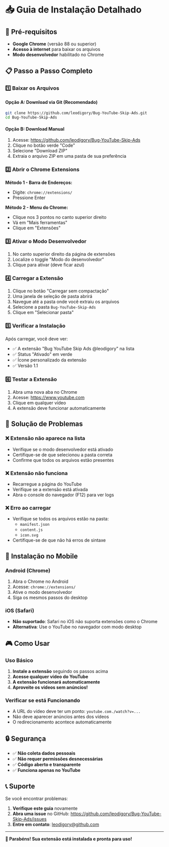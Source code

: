 # 📥 Guia de Instalação Detalhado

## 🎯 Pré-requisitos

- **Google Chrome** (versão 88 ou superior)
- **Acesso à internet** para baixar os arquivos
- **Modo desenvolvedor** habilitado no Chrome

## 📋 Passo a Passo Completo

### 1️⃣ Baixar os Arquivos

#### Opção A: Download via Git (Recomendado)
```bash
git clone https://github.com/leodigory/Bug-YouTube-Skip-Ads.git
cd Bug-YouTube-Skip-Ads
```

#### Opção B: Download Manual
1. Acesse: https://github.com/leodigory/Bug-YouTube-Skip-Ads
2. Clique no botão verde "Code"
3. Selecione "Download ZIP"
4. Extraia o arquivo ZIP em uma pasta de sua preferência

### 2️⃣ Abrir o Chrome Extensions

**Método 1 - Barra de Endereços:**
- Digite: `chrome://extensions/`
- Pressione Enter

**Método 2 - Menu do Chrome:**
- Clique nos 3 pontos no canto superior direito
- Vá em "Mais ferramentas"
- Clique em "Extensões"

### 3️⃣ Ativar o Modo Desenvolvedor

1. No canto superior direito da página de extensões
2. Localize o toggle "Modo do desenvolvedor"
3. Clique para ativar (deve ficar azul)

### 4️⃣ Carregar a Extensão

1. Clique no botão "Carregar sem compactação"
2. Uma janela de seleção de pasta abrirá
3. Navegue até a pasta onde você extraiu os arquivos
4. Selecione a pasta `Bug-YouTube-Skip-Ads`
5. Clique em "Selecionar pasta"

### 5️⃣ Verificar a Instalação

Após carregar, você deve ver:
- ✅ A extensão "Bug YouTube Skip Ads @leodigory" na lista
- ✅ Status "Ativado" em verde
- ✅ Ícone personalizado da extensão
- ✅ Versão 1.1

### 6️⃣ Testar a Extensão

1. Abra uma nova aba no Chrome
2. Acesse: https://www.youtube.com
3. Clique em qualquer vídeo
4. A extensão deve funcionar automaticamente

## 🔧 Solução de Problemas

### ❌ Extensão não aparece na lista
- Verifique se o modo desenvolvedor está ativado
- Certifique-se de que selecionou a pasta correta
- Confirme que todos os arquivos estão presentes

### ❌ Extensão não funciona
- Recarregue a página do YouTube
- Verifique se a extensão está ativada
- Abra o console do navegador (F12) para ver logs

### ❌ Erro ao carregar
- Verifique se todos os arquivos estão na pasta:
  - `manifest.json`
  - `content.js`
  - `icon.svg`
- Certifique-se de que não há erros de sintaxe

## 📱 Instalação no Mobile

### Android (Chrome)
1. Abra o Chrome no Android
2. Acesse: `chrome://extensions/`
3. Ative o modo desenvolvedor
4. Siga os mesmos passos do desktop

### iOS (Safari)
- **Não suportado**: Safari no iOS não suporta extensões como o Chrome
- **Alternativa**: Use o YouTube no navegador com modo desktop

## 🎮 Como Usar

### Uso Básico
1. **Instale a extensão** seguindo os passos acima
2. **Acesse qualquer vídeo do YouTube**
3. **A extensão funcionará automaticamente**
4. **Aproveite os vídeos sem anúncios!**

### Verificar se está Funcionando
- A URL do vídeo deve ter um ponto: `youtube.com./watch?v=...`
- Não deve aparecer anúncios antes dos vídeos
- O redirecionamento acontece automaticamente

## 🔒 Segurança

- ✅ **Não coleta dados pessoais**
- ✅ **Não requer permissões desnecessárias**
- ✅ **Código aberto e transparente**
- ✅ **Funciona apenas no YouTube**

## 📞 Suporte

Se você encontrar problemas:

1. **Verifique este guia** novamente
2. **Abra uma issue** no GitHub: https://github.com/leodigory/Bug-YouTube-Skip-Ads/issues
3. **Entre em contato**: leodigory@github.com

---

**🎉 Parabéns! Sua extensão está instalada e pronta para uso!** 